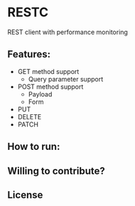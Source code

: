 # RESTC
REST client with performance monitoring

## Features:
  * GET method support
    * Query parameter support
  * POST method support
    * Payload
    * Form
  * PUT <TODO>
  * DELETE <TODO>
  * PATCH <TODO>

## How to run:

## Willing to contribute?

## License
